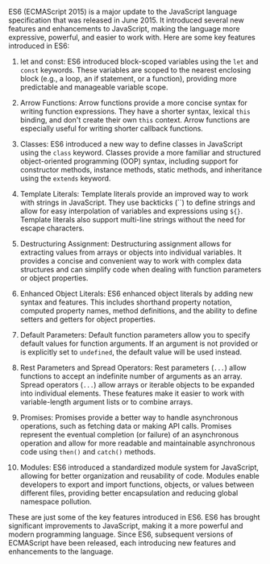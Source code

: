 ES6 (ECMAScript 2015) is a major update to the JavaScript language specification that was released in June 2015. It introduced several new features and enhancements to JavaScript, making the language more expressive, powerful, and easier to work with. Here are some key features introduced in ES6:

1. let and const: ES6 introduced block-scoped variables using the `let` and `const` keywords. These variables are scoped to the nearest enclosing block (e.g., a loop, an if statement, or a function), providing more predictable and manageable variable scope.

2. Arrow Functions: Arrow functions provide a more concise syntax for writing function expressions. They have a shorter syntax, lexical `this` binding, and don't create their own `this` context. Arrow functions are especially useful for writing shorter callback functions.

3. Classes: ES6 introduced a new way to define classes in JavaScript using the `class` keyword. Classes provide a more familiar and structured object-oriented programming (OOP) syntax, including support for constructor methods, instance methods, static methods, and inheritance using the `extends` keyword.

4. Template Literals: Template literals provide an improved way to work with strings in JavaScript. They use backticks (``) to define strings and allow for easy interpolation of variables and expressions using `${}`. Template literals also support multi-line strings without the need for escape characters.

5. Destructuring Assignment: Destructuring assignment allows for extracting values from arrays or objects into individual variables. It provides a concise and convenient way to work with complex data structures and can simplify code when dealing with function parameters or object properties.

6. Enhanced Object Literals: ES6 enhanced object literals by adding new syntax and features. This includes shorthand property notation, computed property names, method definitions, and the ability to define setters and getters for object properties.

7. Default Parameters: Default function parameters allow you to specify default values for function arguments. If an argument is not provided or is explicitly set to `undefined`, the default value will be used instead.

8. Rest Parameters and Spread Operators: Rest parameters (`...`) allow functions to accept an indefinite number of arguments as an array. Spread operators (`...`) allow arrays or iterable objects to be expanded into individual elements. These features make it easier to work with variable-length argument lists or to combine arrays.

9. Promises: Promises provide a better way to handle asynchronous operations, such as fetching data or making API calls. Promises represent the eventual completion (or failure) of an asynchronous operation and allow for more readable and maintainable asynchronous code using `then()` and `catch()` methods.

10. Modules: ES6 introduced a standardized module system for JavaScript, allowing for better organization and reusability of code. Modules enable developers to export and import functions, objects, or values between different files, providing better encapsulation and reducing global namespace pollution.

These are just some of the key features introduced in ES6. ES6 has brought significant improvements to JavaScript, making it a more powerful and modern programming language. Since ES6, subsequent versions of ECMAScript have been released, each introducing new features and enhancements to the language.
